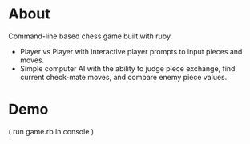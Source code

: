 # About
Command-line based chess game built with ruby.
 - Player vs Player with interactive player prompts to input pieces and moves.
 - Simple computer AI with the ability to judge piece exchange, find current check-mate moves, and compare enemy piece values.


# Demo
( run game.rb in console )

